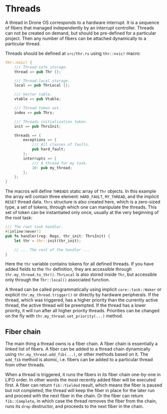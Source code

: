 # Threads

A thread in Drone OS corresponds to a hardware interrupt. It is a sequence of
fibers that managed independently by an interrupt controller. Threads can not be
created on demand, but should be pre-defined for a particular project. Then any
number of fibers can be attached dynamically to a particular thread.

Threads should be defined at `src/thr.rs` using `thr::nvic!` macro:

```rust
thr::nvic! {
    /// Thread-safe storage.
    thread => pub Thr {};

    /// Thread-local storage.
    local => pub ThrLocal {};

    /// Vector table.
    vtable => pub Vtable;

    /// Thread token set.
    index => pub Thrs;

    /// Threads initialization token.
    init => pub ThrsInit;

    threads => {
        exceptions => {
            /// All classes of faults.
            pub hard_fault;
        };
        interrupts => {
            /// A thread for my task.
            10: pub my_thread;
        };
    };
}
```

The macros will define `THREADS` static array of `Thr` objects. In this example
the array will contain three element: `HARD_FAULT`, `MY_THREAD`, and the
implicit `RESET` thread data. `Thrs` structure is also created here, which is a
zero-sized type, a set of tokens, through which one can manipulate the
threads. This set of token can be instantiated only once, usually at the very
beginning of the root task:

```rust
/// The root task handler.
#[inline(never)]
pub fn handler(reg: Regs, thr_init: ThrsInit) {
    let thr = thr::init(thr_init);

    // ... The rest of the handler ...
}
```

Here the `thr` variable contains tokens for all defined threads. If you have
added fields to the `Thr` definition, they are accessible through
`thr.my_thread.to_thr()`. `ThrLocal` is also stored inside `Thr`, but accessible
only through the `Thr::local()` associated function.

A thread can be called programmatically using implicit `core::task::Waker` or
explicit `thr.my_thread.trigger()` or directly by hardware peripherals. If the
thread, which was triggered, has a higher priority than the currently active
thread, the active thread will be preempted. If the thread has a lower priority,
it will run after all higher priority threads. Priorities can be changed on the
fly with `thr.my_thread.set_priority(...)` method.

## Fiber chain

The main thing a thread owns is a fiber chain. A fiber chain is essentially a
linked list of fibers. A fiber can be added to a thread chain dynamically using
`thr.my_thread.add_fib(...)`, or other methods based on it. The `add_fib` method
is atomic, i.e. fibers can be added to a particular thread from other threads.

When a thread is triggered, it runs the fibers in its fiber chain one-by-one in
LIFO order. In other words the most recently added fiber will be executed
first. A fiber can return `fib::Yielded` result, which means the fiber is paused
but not completed; the thread will keep the fiber in place for the later run and
proceed with the next fiber in the chain. Or the fiber can return
`fib::Complete`, in which case the thread removes the fiber from the chain, runs
its `drop` destructor, and proceeds to the next fiber in the chain.
